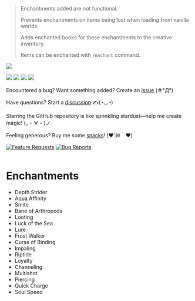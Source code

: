 > Enchantments added are not functional.
> 
> Prevents enchantments on items being lost when loading from vanilla worlds.
> 
> Adds enchanted books for these enchantments to the creative inventory.
> 
> Items can be enchanted with `/enchant` command.

[![](https://poggit.pmmp.io/ci.shield/diamond-gold/DummyEnchantments/DummyEnchantments?style=for-the-badge)](https://poggit.pmmp.io/ci/diamond-gold/DummyEnchantments/~)

[![](https://poggit.pmmp.io/shield.api/DummyEnchantments?style=for-the-badge)](https://poggit.pmmp.io/p/DummyEnchantments)
[![](https://poggit.pmmp.io/shield.downloads/DummyEnchantments?style=for-the-badge)](https://poggit.pmmp.io/p/DummyEnchantments)
[![](https://poggit.pmmp.io/shield.downloads.total/DummyEnchantments?style=for-the-badge)](https://poggit.pmmp.io/p/DummyEnchantments)
[![](https://poggit.pmmp.io/shield.state/DummyEnchantments?style=for-the-badge)](https://poggit.pmmp.io/p/DummyEnchantments)

Encountered a bug? Want something added? Create an [issue](https://github.com/diamond-gold/DummyEnchantments/issues) (＃°Д°)

Have questions? Start a [discussion](https://github.com/diamond-gold/DummyEnchantments/discussions) ✍(◔◡◔)

Starring the GitHub repository is like sprinkling stardust—help me create magic! (。・∀・)ノ

Feeling generous? Buy me some [snacks](https://ko-fi.com/diamondgold)! (❤´艸｀❤)

[![Feature Requests](https://img.shields.io/github/issues-raw/diamond-gold/DummyEnchantments/Feature%20Request?label=Feature%20Requests&logo=github&style=for-the-badge)](https://github.com/diamond-gold/DummyEnchantments/issues)
[![Bug Reports](https://img.shields.io/github/issues-raw/diamond-gold/DummyEnchantments/bug?label=Bug%20Reports&logo=github&style=for-the-badge)](https://github.com/diamond-gold/DummyEnchantments/issues)

<img src="https://counter.seku.su/cmoe?name=DummyEnchantments&theme=r34" alt="">

# Enchantments
- Depth Strider
- Aqua Affinity
- Smite
- Bane of Arthropods
- Looting
- Luck of the Sea
- Lure
- Frost Walker
- Curse of Binding
- Impaling
- Riptide
- Loyalty
- Channeling
- Multishot
- Piercing
- Quick Charge
- Soul Speed
